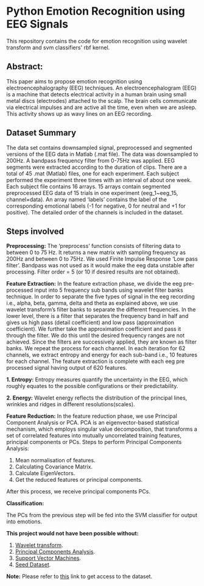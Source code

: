 # Python Emotion Recognition using EEG Signals
This repository contains the code for emotion recognition using wavelet transform and svm classifiers' rbf kernel.

## Abstract: ##
This paper aims to propose emotion recognition using electroencephalography (EEG) techniques.​ ​An electroencephalogram (EEG) is a machine  that detects electrical activity in a human brain using small metal discs (electrodes) attached to the scalp. The brain cells communicate via electrical impulses and are active all the time, even when we are asleep. This activity shows up as wavy lines on an EEG recording.

## Dataset Summary ##

The data set contains downsampled signal, preprocessed and segmented versions of the EEG data in Matlab (.mat file). The data was downsampled to 200Hz. A bandpass frequency filter from 0-75Hz was applied. EEG segments were extracted according to the duration of clips. There are a total of 45 .mat (Matlab) files, one for each experiment. Each subject performed the experiment three times with an interval of about one week. Each subject file contains 16 arrays. 15 arrays contain segmented preprocessed EEG data of 15 trials in one experiment (eeg_1~eeg_15, channel×data). An array named ‘labels’ contains the label of the corresponding emotional labels (-1 for negative, 0 for neutral and +1 for positive). The detailed order of the channels is included in the dataset.

## Steps involved ##
**Preprocessing:**
The ‘preprocess’ function consists of filtering data to between 0 to 75 Hz. It returns a new matrix with sampling frequency as 200Hz and between 0 to 75Hz. We used Finite Impulse Response ‘Low pass filter’. Bandpass was not used as it would make the eeg data unstable after processing. Filter order = 5 (or 10 if desired results are not obtained).

**Feature Extraction:**
In the feature extraction phase, we divide the eeg pre-processed input into 5 frequency sub bands using wavelet filter banks technique.
In order to separate the five types of signal in the eeg recording i.e., alpha, beta, gamma, delta and theta as explained above, we use wavelet transform’s filter banks to separate the different frequencies. In the lower level, there is a filter that separates the frequency band in half and gives us high pass (detail coefficient) and low pass (approximation coefficient). We further take the approximation coefficient and pass it through the filter. We do this until the desired frequency ranges are not achieved. Since the filters are successively applied, they are known as filter banks.
We repeat the process for each channel. In each iteration for 62 channels, we extract entropy and energy for each sub-band i.e., 10 features for each channel. The feature extraction is complete with each eeg pre processed signal having output of 620 features.

**1. Entropy:** Entropy measures quantify the uncertainty in the EEG, which roughly equates to the possible configurations or their predictability.

**2. Energy:** Wavelet energy reflects the distribution of the principal lines, wrinkles and ridges in different resolutions(scales).

**Feature Reduction:** 
In the feature reduction phase, we use Principal Component Analysis or PCA. PCA is an eigenvector-based statistical mechanism, which employs singular value decomposition, that transforms a set of correlated features into mutually uncorrelated training features, principal components or PCs. 
Steps to perform Principal Components Analysis:
1. Mean normalisation of features.
2. Calculating Covariance Matrix.
3. Calculate EigenVectors.
4. Get the reduced features or principal components.

After this process, we receive principal components PCs.

**Classification:** 

The PCs from the previous step will be fed into the SVM classifier for output into emotions.


**This project would not have been possible without:** 
1. [Wavelet transform](http://users.rowan.edu/~polikar/WTtutorial.html).
2. [Principal Components Analysis](https://www.coursera.org/learn/machine-learning).
3. [Support Vector Machines](https://www.coursera.org/learn/machine-learning).
4. [Seed Dataset](http://bcmi.sjtu.edu.cn/~seed/).

**Note:** Please refer to [this](https://bcmi.sjtu.edu.cn/~seed/downloads.html#seed-access-anchor) link to get access to the dataset.
